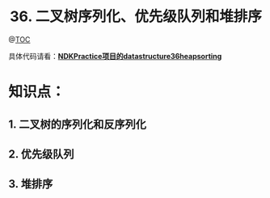 # <center>36. 二叉树序列化、优先级队列和堆排序<center>
@[TOC](数据结构和算法)

具体代码请看：**[NDKPractice项目的datastructure36heapsorting](https://github.com/EastUp/NDKPractice/tree/master/datastructure36heapsorting)**

# 知识点：



## 1. 二叉树的序列化和反序列化



## 2. 优先级队列



## 3. 堆排序





















